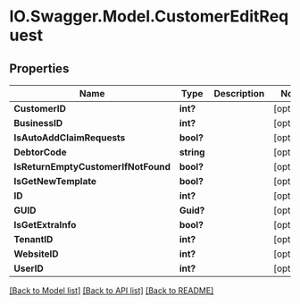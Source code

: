 # IO.Swagger.Model.CustomerEditRequest
## Properties

Name | Type | Description | Notes
------------ | ------------- | ------------- | -------------
**CustomerID** | **int?** |  | [optional] 
**BusinessID** | **int?** |  | [optional] 
**IsAutoAddClaimRequests** | **bool?** |  | [optional] 
**DebtorCode** | **string** |  | [optional] 
**IsReturnEmptyCustomerIfNotFound** | **bool?** |  | [optional] 
**IsGetNewTemplate** | **bool?** |  | [optional] 
**ID** | **int?** |  | [optional] 
**GUID** | **Guid?** |  | [optional] 
**IsGetExtraInfo** | **bool?** |  | [optional] 
**TenantID** | **int?** |  | [optional] 
**WebsiteID** | **int?** |  | [optional] 
**UserID** | **int?** |  | [optional] 

[[Back to Model list]](../README.md#documentation-for-models) [[Back to API list]](../README.md#documentation-for-api-endpoints) [[Back to README]](../README.md)


